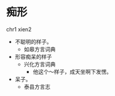 





# 痴形
chr1 xien2
+ 不聪明的样子。
  * 如皋方言词典
+ 形容痴呆的样子
  * 兴化方言词典
    - 他这个～样子，成天坐啊下发愣。
+ 呆子。
  * 泰县方言志
